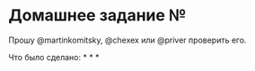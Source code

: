 # Домашнее задание №

Прошу @martinkomitsky, @chexex или @priver проверить его.

Что было сделано: \* \* \*
